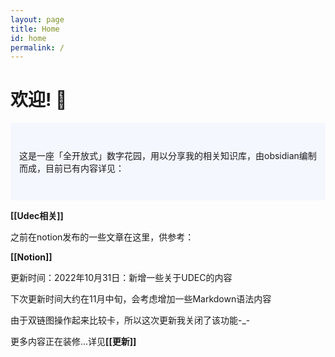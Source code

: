 ```yaml
---
layout: page
title: Home
id: home
permalink: /
---
```


# 欢迎! 🌱

<p style="padding: 3em 1em; background: #f5f7ff; border-radius: 4px;">
  这是一座「全开放式」数字花园，用以分享我的相关知识库，由obsidian编制而成，目前已有内容详见：
</p>

<span style="font-weight: bold">[[Udec相关]]</span>

<p>之前在notion发布的一些文章在这里，供参考：</p>
<span style="font-weight: bold">[[Notion]]</span>

<p>更新时间：2022年10月31日：新增一些关于UDEC的内容</p>
<p>下次更新时间大约在11月中旬，会考虑增加一些Markdown语法内容</p>

<p>
由于双链图操作起来比较卡，所以这次更新我关闭了该功能-_-
</p>

<p>更多内容正在装修...详见<span style="font-weight: bold">[[更新]]</span></p>


<style>
  .wrapper {
    max-width: 46em;
  }
</style>

